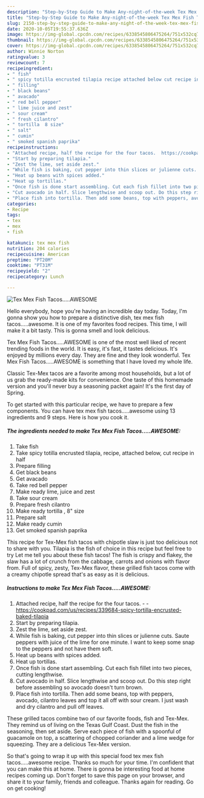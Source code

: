 ```yaml
---
description: "Step-by-Step Guide to Make Any-night-of-the-week Tex Mex Fish Tacos.....AWESOME"
title: "Step-by-Step Guide to Make Any-night-of-the-week Tex Mex Fish Tacos.....AWESOME"
slug: 2150-step-by-step-guide-to-make-any-night-of-the-week-tex-mex-fish-tacosawesome
date: 2020-10-05T19:55:37.636Z
image: https://img-global.cpcdn.com/recipes/6338545806475264/751x532cq70/tex-mex-fish-tacosawesome-recipe-main-photo.jpg
thumbnail: https://img-global.cpcdn.com/recipes/6338545806475264/751x532cq70/tex-mex-fish-tacosawesome-recipe-main-photo.jpg
cover: https://img-global.cpcdn.com/recipes/6338545806475264/751x532cq70/tex-mex-fish-tacosawesome-recipe-main-photo.jpg
author: Winnie Norton
ratingvalue: 3
reviewcount: 7
recipeingredient:
- " fish"
- " spicy totilla encrusted tilapia recipe attached below cut recipe in half"
- " filling"
- " black beans"
- " avacado"
- " red bell pepper"
- " lime juice and zest"
- " sour cream"
- " fresh cilantro"
- " tortilla  8 size"
- " salt"
- " cumin"
- " smoked spanish paprika"
recipeinstructions:
- "Attached recipe, half the recipe for the four tacos.  https://cookpad.com/us/recipes/339684-spicy-tortilla-encrusted-baked-tilapia"
- "Start by preparing tilapia."
- "Zest the lime, set aside zest."
- "While fish is baking, cut pepper into thin slices or julienne cuts. Saute peppers with juice of the lime for one minute. I want to keep some snap to the peppers and not have them soft."
- "Heat up beans with spices added."
- "Heat up tortillas."
- "Once fish is done start assembling. Cut each fish fillet into two pieces, cutting lengthwise."
- "Cut avocado in half. Slice lengthwise and scoop out. Do this step right before assembling so avocado doesn&#39;t turn brown."
- "Place fish into tortilla. Then add some beans, top with peppers, avocado, cilantro leaves and top it all off with sour cream. I just wash and dry cilantro and pull off leaves."
categories:
- Recipe
tags:
- tex
- mex
- fish

katakunci: tex mex fish 
nutrition: 204 calories
recipecuisine: American
preptime: "PT20M"
cooktime: "PT31M"
recipeyield: "2"
recipecategory: Lunch

---
```



![Tex Mex Fish Tacos.....AWESOME](https://img-global.cpcdn.com/recipes/6338545806475264/751x532cq70/tex-mex-fish-tacosawesome-recipe-main-photo.jpg)

Hello everybody, hope you're having an incredible day today. Today, I'm gonna show you how to prepare a distinctive dish, tex mex fish tacos.....awesome. It is one of my favorites food recipes. This time, I will make it a bit tasty. This is gonna smell and look delicious.

Tex Mex Fish Tacos.....AWESOME is one of the most well liked of recent trending foods in the world. It is easy, it's fast, it tastes delicious. It's enjoyed by millions every day. They are fine and they look wonderful. Tex Mex Fish Tacos.....AWESOME is something that I have loved my whole life.

Classic Tex-Mex tacos are a favorite among most households, but a lot of us grab the ready-made kits for convenience. One taste of this homemade version and you&#39;ll never buy a seasoning packet again! It&#39;s the first day of Spring.


To get started with this particular recipe, we have to prepare a few components. You can have tex mex fish tacos.....awesome using 13 ingredients and 9 steps. Here is how you cook it.

<!--inarticleads1-->

##### The ingredients needed to make Tex Mex Fish Tacos.....AWESOME:

1. Take  fish
1. Take  spicy totilla encrusted tilapia, recipe, attached below, cut recipe in half
1. Prepare  filling
1. Get  black beans
1. Get  avacado
1. Take  red bell pepper
1. Make ready  lime, juice and zest
1. Take  sour cream
1. Prepare  fresh cilantro
1. Make ready  tortilla , 8&#34; size
1. Prepare  salt
1. Make ready  cumin
1. Get  smoked spanish paprika


This recipe for Tex-Mex fish tacos with chipotle slaw is just too delicious not to share with you. Tilapia is the fish of choice in this recipe but feel free to try Let me tell you about these fish tacos! The fish is crispy and flakey, the slaw has a lot of crunch from the cabbage, carrots and onions with flavor from. Full of spicy, zesty, Tex-Mex flavor, these grilled fish tacos come with a creamy chipotle spread that&#39;s as easy as it is delicious. 

<!--inarticleads2-->

##### Instructions to make Tex Mex Fish Tacos.....AWESOME:

1. Attached recipe, half the recipe for the four tacos. -  - https://cookpad.com/us/recipes/339684-spicy-tortilla-encrusted-baked-tilapia
1. Start by preparing tilapia.
1. Zest the lime, set aside zest.
1. While fish is baking, cut pepper into thin slices or julienne cuts. Saute peppers with juice of the lime for one minute. I want to keep some snap to the peppers and not have them soft.
1. Heat up beans with spices added.
1. Heat up tortillas.
1. Once fish is done start assembling. Cut each fish fillet into two pieces, cutting lengthwise.
1. Cut avocado in half. Slice lengthwise and scoop out. Do this step right before assembling so avocado doesn&#39;t turn brown.
1. Place fish into tortilla. Then add some beans, top with peppers, avocado, cilantro leaves and top it all off with sour cream. I just wash and dry cilantro and pull off leaves.


These grilled tacos combine two of our favorite foods, fish and Tex-Mex. They remind us of living on the Texas Gulf Coast. Dust the fish in the seasoning, then set aside. Serve each piece of fish with a spoonful of guacamole on top, a scattering of chopped coriander and a lime wedge for squeezing. They are a delicious Tex-Mex version. 

So that's going to wrap it up with this special food tex mex fish tacos.....awesome recipe. Thanks so much for your time. I'm confident that you can make this at home. There is gonna be interesting food at home recipes coming up. Don't forget to save this page on your browser, and share it to your family, friends and colleague. Thanks again for reading. Go on get cooking!
